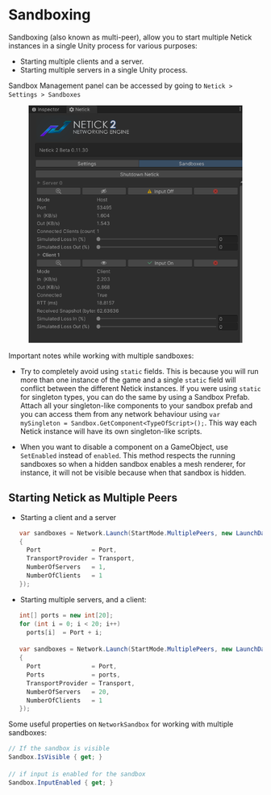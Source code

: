 # Sandboxing

Sandboxing (also known as multi-peer), allow you to start multiple Netick instances in a single Unity process for various purposes:
- Starting multiple clients and a server.
- Starting multiple servers in a single Unity process.

Sandbox Management panel can be accessed by going to `Netick > Settings > Sandboxes`

<figure><img src="../images/sandboxing.png" alt="Interpolation"><figcaption></figcaption></figure>

Important notes while working with multiple sandboxes:

- Try to completely avoid using `static` fields. This is because you will run more than one instance of the game and a single `static` field will conflict between the different Netick instances. If you were using `static` for singleton types, you can do the same by using a Sandbox Prefab. Attach all your singleton-like components to your sandbox prefab and you can access them from any network behaviour using `var mySingleton = Sandbox.GetComponent<TypeOfScript>();`. This way each Netick instance will have its own singleton-like scripts.

- When you want to disable a component on a GameObject, use `SetEnabled` instead of `enabled`. This method respects the running sandboxes so when a hidden sandbox enables a mesh renderer, for instance, it will not be visible because when that sandbox is hidden.

## Starting Netick as Multiple Peers

- Starting a client and a server

```csharp
   var sandboxes = Network.Launch(StartMode.MultiplePeers, new LaunchData()
   {
     Port              = Port,
     TransportProvider = Transport,
     NumberOfServers   = 1,
     NumberOfClients   = 1
   });

```

- Starting multiple servers, and a client:

```csharp
   int[] ports = new int[20];
   for (int i = 0; i < 20; i++)
     ports[i]  = Port + i;

   var sandboxes = Network.Launch(StartMode.MultiplePeers, new LaunchData()
   {
     Port              = Port,
     Ports             = ports,
     TransportProvider = Transport,
     NumberOfServers   = 20,
     NumberOfClients   = 1
   });
```

Some useful properties on `NetworkSandbox` for working with multiple sandboxes:
```cs
// If the sandbox is visible
Sandbox.IsVisible { get; }

// if input is enabled for the sandbox
Sandbox.InputEnabled { get; }
```